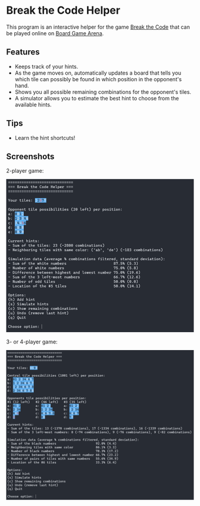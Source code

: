 # Break the Code Helper

This program is an interactive helper for the game [Break the Code](https://boardgamegeek.com/boardgame/227466/break-code) that can be played online on [Board Game Arena](https://boardgamearena.com/gamepanel?game=breakthecode).


## Features

- Keeps track of your hints.
- As the game moves on, automatically updates a board that tells you which tile can possibly be found in which position in the opponent's hand.
- Shows you all possible remaining combinations for the opponent's tiles.
- A simulator allows you to estimate the best hint to choose from the available hints.


## Tips

- Learn the hint shortcuts!


## Screenshots

2-player game:

![screenshot](docs/images/screenshot-2-players.png)

3- or 4-player game:

![screenshot](docs/images/screenshot-4-players.png)